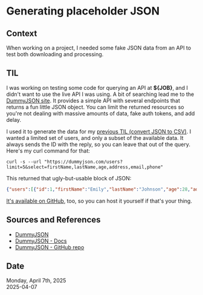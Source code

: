 # Generating placeholder JSON

## Context
When working on a project, I needed some fake JSON data from an API to test both downloading and processing. 


## TIL
I was working on testing some code for querying an API at **${JOB}**, and I didn't want to use the live API I was using. A bit of searching lead me to the [DummyJSON site](https://dummyjson.com/). It provides a simple API with several endpoints that returns a fun little JSON object. You can limit the returned resources so you're not dealing with massive amounts of data, fake auth tokens, and add delay.

I used it to generate the data for my [previous TIL (convert JSON to CSV)](../jq/convert_json_to_csv.md). I wanted a limited set of users, and only a subset of the available data. It always sends the ID with the reply, so you can leave that out of the query. Here's my curl command for that:

```curl
curl -s --url "https://dummyjson.com/users?limit=5&select=firstName,lastName,age,address,email,phone"
```

This returned that ugly-but-usable block of JSON:

```json
{"users":[{"id":1,"firstName":"Emily","lastName":"Johnson","age":28,"address":{"address":"626 Main Street","city":"Phoenix","state":"Mississippi","stateCode":"MS","postalCode":"29112","coordinates":{"lat":-77.16213,"lng":-92.084824},"country":"United States"},"email":"emily.johnson@x.dummyjson.com","phone":"+81 965-431-3024"},{"id":2,"firstName":"Michael","lastName":"Williams","age":35,"address":{"address":"385 Fifth Street","city":"Houston","state":"Alabama","stateCode":"AL","postalCode":"38807","coordinates":{"lat":22.815468,"lng":115.608581},"country":"United States"},"email":"michael.williams@x.dummyjson.com","phone":"+49 258-627-6644"},{"id":3,"firstName":"Sophia","lastName":"Brown","age":42,"address":{"address":"1642 Ninth Street","city":"Washington","state":"Alabama","stateCode":"AL","postalCode":"32822","coordinates":{"lat":45.289366,"lng":46.832664},"country":"United States"},"email":"sophia.brown@x.dummyjson.com","phone":"+81 210-652-2785"},{"id":4,"firstName":"James","lastName":"Davis","age":45,"address":{"address":"238 Jefferson Street","city":"Seattle","state":"Pennsylvania","stateCode":"PA","postalCode":"68354","coordinates":{"lat":16.782513,"lng":-139.34723},"country":"United States"},"email":"james.davis@x.dummyjson.com","phone":"+49 614-958-9364"},{"id":5,"firstName":"Emma","lastName":"Miller","age":30,"address":{"address":"607 Fourth Street","city":"Jacksonville","state":"Colorado","stateCode":"CO","postalCode":"26593","coordinates":{"lat":0.505589,"lng":-157.43281},"country":"United States"},"email":"emma.miller@x.dummyjson.com","phone":"+91 759-776-1614"}],"total":208,"skip":0,"limit":5}
```

[It's available on GitHub](https://github.com/Ovi/DummyJSON), too, so you can host it yourself if that's your thing.


## Sources and References
* [DummyJSON](https://dummyjson.com/)
* [DummyJSON - Docs](https://dummyjson.com/docs)
* [DummyJSON - GitHub repo](https://github.com/Ovi/DummyJSON)


## Date
Monday, April  7th, 2025  
2025-04-07  
